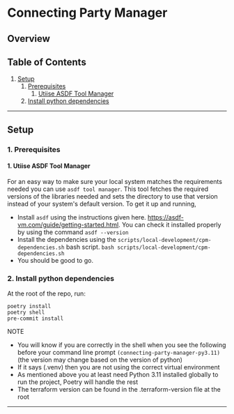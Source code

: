 # Connecting Party Manager

## Overview

## Table of Contents

1. [Setup](#setup)
   1. [Prerequisites](#1-prerequisites)
      1. [Utiise ASDF Tool Manager](#1-utiise-asdf-tool-manager)
   2. [Install python dependencies](#2-install-python-dependencies)

---

## Setup

### 1. Prerequisites

#### 1. Utiise ASDF Tool Manager

For an easy way to make sure your local system matches the requirements needed you can use `asdf tool manager`. This tool fetches the required versions of the libraries needed and sets the directory to use that version instead of your system's default version. To get it up and running,

- Install `asdf` using the instructions given here. https://asdf-vm.com/guide/getting-started.html. You can check it installed properly by using the command `asdf --version`
- Install the dependencies using the `scripts/local-development/cpm-dependencies.sh` bash script. `bash scripts/local-development/cpm-dependencies.sh`
- You should be good to go.

### 2. Install python dependencies

At the root of the repo, run:

```shell
poetry install
poetry shell
pre-commit install
```

NOTE

- You will know if you are correctly in the shell when you see the following before your command line prompt `(connecting-party-manager-py3.11)` (the version may change based on the version of python)
- If it says (.venv) then you are not using the correct virtual environment
- As mentioned above you at least need Python 3.11 installed globally to run the project, Poetry will handle the rest
- The terraform version can be found in the .terraform-version file at the root

---
